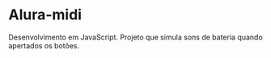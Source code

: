 # Alura-midi
Desenvolvimento em JavaScript.
Projeto que simula sons de bateria quando apertados os botões.
